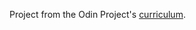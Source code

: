 Project from the Odin Project's [curriculum](http://www.theodinproject.com/courses/ruby-programming/lessons/advanced-building-blocks?ref=lnav).
